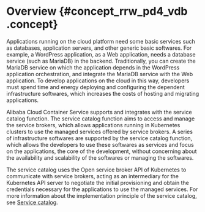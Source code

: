 # Overview {#concept_rrw_pd4_vdb .concept}

Applications running on the cloud platform need some basic services such as databases, application servers, and other generic basic softwares. For example, a WordPress application, as a Web application, needs a database service \(such as MariaDB\) in the backend. Traditionally, you can create the MariaDB service on which the application depends in the WordPress application orchestration, and integrate the MariaDB service with the Web application. To develop applications on the cloud in this way, developers must spend time and energy deploying and configuring the dependent infrastructure softwares, which increases the costs of hosting and migrating applications.

Alibaba Cloud Container Service supports and integrates with the service catalog function. The service catalog function aims to access and manage the service brokers, which allows applications running in Kubernetes clusters to use the managed services offered by service brokers. A series of infrastructure softwares are supported by the service catalog function, which allows the developers to use these softwares as services and focus on the applications, the core of the development, without concerning about the availability and scalability of the softwares or managing the softwares.

The service catalog uses the Open service broker API of Kubernetes to communicate with service brokers, acting as an intermediary for the Kubernetes API server to negotiate the initial provisioning and obtain the credentials necessary for the applications to use the managed services. For more information about the implementation principle of the service catalog, see [Service catalog](https://kubernetes.io/docs/concepts/service-catalog/).

